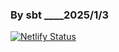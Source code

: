 ### By sbt ____2025/1/3
[![Netlify Status](https://api.netlify.com/api/v1/badges/30011457-597c-4de0-b20d-04df93b5e965/deploy-status)](https://app.netlify.com/projects/rooteater/deploys)